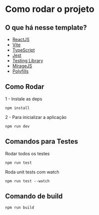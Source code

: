 # Como rodar o projeto

## O que há nesse template?

- [ReactJS](https://reactjs.org)
- [Vite](https://vitejs.dev)
- [TypeScript](https://www.typescriptlang.org)
- [Jest](https://jestjs.io)
- [Testing Library](https://testing-library.com)
- [MirageJS](https://miragejs.com/)
- [Polyfills](https://github.com/vitejs/vite/tree/main/packages/plugin-legacy#readme)
## Como Rodar

1 - Instale as deps

    npm install
2 - Para inicializar a aplicação

    npm run dev
    
## Comandos para Testes
Rodar todos os testes

    npm run test

Roda unit tests com watch

    npm run test --watch
## Comando de build

```bash
npm run build
```
